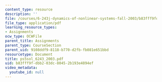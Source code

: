 ```yaml
---
content_type: resource
description: ''
file: /courses/6-243j-dynamics-of-nonlinear-systems-fall-2003/b83fff9fdbb203dc80452b193e4894ef_ps5sol_6243_2003.pdf
file_type: application/pdf
learning_resource_types:
- Assignments
ocw_type: OCWFile
parent_title: Assignments
parent_type: CourseSection
parent_uid: 9108ddf9-8118-b770-d2fb-fb081e651bbd
resourcetype: Document
title: ps5sol_6243_2003.pdf
uid: b83fff9f-dbb2-03dc-8045-2b193e4894ef
video_metadata:
  youtube_id: null
---
```

